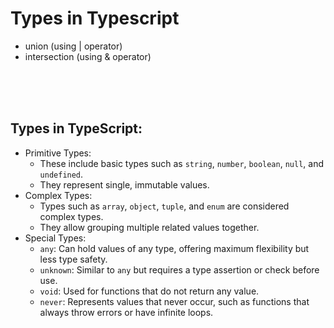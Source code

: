 # Types in Typescript

- union (using | operator)
- intersection (using & operator)

<br/><br/><br/>

## Types in TypeScript:  
- Primitive Types:  
    - These include basic types such as `string`, `number`, `boolean`, `null`, and `undefined`.  
    - They represent single, immutable values.  
- Complex Types:  
    - Types such as `array`, `object`, `tuple`, and `enum` are considered complex types.  
    - They allow grouping multiple related values together.  
- Special Types:  
    - `any`: Can hold values of any type, offering maximum flexibility but less type safety.  
    - `unknown`: Similar to `any` but requires a type assertion or check before use.  
    - `void`: Used for functions that do not return any value.  
    - `never`: Represents values that never occur, such as functions that always throw errors or have infinite loops.  
